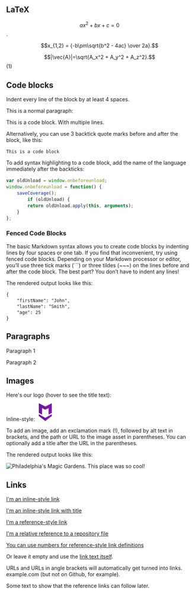 ## LaTeX

$$ax^2+bx+c=0$$.

$$x_{1,2} = {-b\pm\sqrt{b^2 - 4ac} \over 2a}.$$

$$|\vec{A}|=\sqrt{A_x^2 + A_y^2 + A_z^2}.$$(1)


## Code blocks
Indent every line of the block by at least 4 spaces.

This is a normal paragraph:

This is a code block. With multiple lines.

Alternatively, you can use 3 backtick quote marks before and after the block, like this:

```
This is a code block
```

To add syntax highlighting to a code block, add the name of the language immediately after the backticks:

```javascript
var oldUnload = window.onbeforeunload;
window.onbeforeunload = function() {
    saveCoverage();
        if (oldUnload) {
        return oldUnload.apply(this, arguments);
    }
};
```


### Fenced Code Blocks
The basic Markdown syntax allows you to create code blocks by indenting lines by four spaces or one tab. If you find that inconvenient, try using fenced code blocks. Depending on your Markdown processor or editor, you’ll use three tick marks (```) or three tildes (~~~) on the lines before and after the code block. The best part? You don’t have to indent any lines!

The rendered output looks like this:
```
{
    "firstName": "John",
    "lastName": "Smith",
    "age": 25
}
```

## Paragraphs
Paragraph 1

Paragraph 2


## Images

Here's our logo (hover to see the title text):

Inline-style: ![alt text](https://github.com/adam-p/markdown-here/raw/master/src/common/images/icon48.png "Logo Title Text 1")

To add an image, add an exclamation mark (!), followed by alt text in brackets, and the path or URL to the image asset in parentheses. You can optionally add a title after the URL in the parentheses.

The rendered output looks like this:

![Philadelphia's Magic Gardens. This place was so cool!](https://d33wubrfki0l68.cloudfront.net/eab45e25bb79970178fab7a2d10cba0209372a59/94d9e/assets/images/philly-magic-garden.jpg "Philadelphia's Magic Gardens")


## Links
[I'm an inline-style link](https://www.google.com)

[I'm an inline-style link with title](https://www.google.com "Google's Homepage")

[I'm a reference-style link][Arbitrary case-insensitive reference text]

[I'm a relative reference to a repository file](../blob/master/LICENSE)

[You can use numbers for reference-style link definitions][1]

Or leave it empty and use the [link text itself].

URLs and URLs in angle brackets will automatically get turned into links.
example.com (but not on Github, for example).

Some text to show that the reference links can follow later.

[arbitrary case-insensitive reference text]: https://www.mozilla.org
[1]: http://slashdot.org
[link text itself]: http://www.reddit.com


